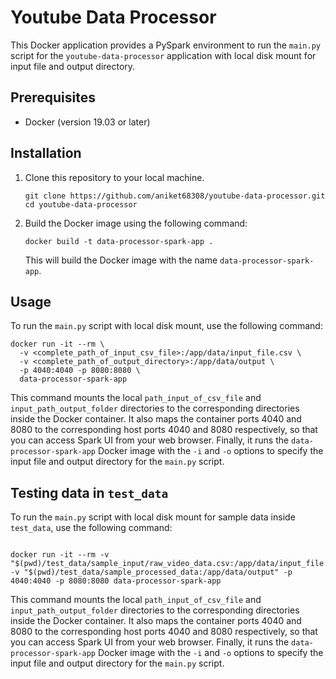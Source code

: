 # Youtube Data Processor

This Docker application provides a PySpark environment to run the `main.py` script for the `youtube-data-processor` application with local disk mount for input file and output directory.

## Prerequisites

- Docker (version 19.03 or later)

## Installation

1. Clone this repository to your local machine.

   ```
   git clone https://github.com/aniket68308/youtube-data-processor.git
   cd youtube-data-processor
   ```

2. Build the Docker image using the following command:

   ```
   docker build -t data-processor-spark-app .
   ```

   This will build the Docker image with the name `data-processor-spark-app`.

## Usage

To run the `main.py` script with local disk mount, use the following command:

```
docker run -it --rm \
  -v <complete_path_of_input_csv_file>:/app/data/input_file.csv \
  -v <complete_path_of_output_directory>:/app/data/output \
  -p 4040:4040 -p 8080:8080 \
  data-processor-spark-app
```

This command mounts the local `path_input_of_csv_file` and `input_path_output_folder` directories to the corresponding directories inside the Docker container. It also maps the container ports 4040 and 8080 to the corresponding host ports 4040 and 8080 respectively, so that you can access Spark UI from your web browser. Finally, it runs the `data-processor-spark-app` Docker image with the `-i` and `-o` options to specify the input file and output directory for the `main.py` script.

## Testing data in `test_data`

To run the `main.py` script with local disk mount for sample data inside `test_data`, use the following command:

```

docker run -it --rm -v "$(pwd)/test_data/sample_input/raw_video_data.csv:/app/data/input_file.csv" -v "$(pwd)/test_data/sample_processed_data:/app/data/output" -p 4040:4040 -p 8080:8080 data-processor-spark-app

```

This command mounts the local `path_input_of_csv_file` and `input_path_output_folder` directories to the corresponding directories inside the Docker container. It also maps the container ports 4040 and 8080 to the corresponding host ports 4040 and 8080 respectively, so that you can access Spark UI from your web browser. Finally, it runs the `data-processor-spark-app` Docker image with the `-i` and `-o` options to specify the input file and output directory for the `main.py` script.

